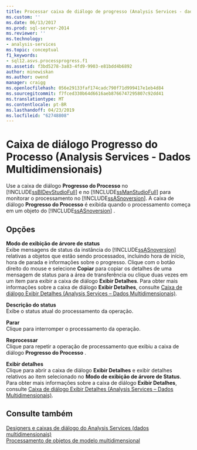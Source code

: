 ```yaml
---
title: Processar caixa de diálogo de progresso (Analysis Services - dados multidimensionais) | Microsoft Docs
ms.custom: ''
ms.date: 06/13/2017
ms.prod: sql-server-2014
ms.reviewer: ''
ms.technology:
- analysis-services
ms.topic: conceptual
f1_keywords:
- sql12.asvs.processprogress.f1
ms.assetid: f3bd5278-3a83-4fd9-9903-e81bdd4b6892
author: minewiskan
ms.author: owend
manager: craigg
ms.openlocfilehash: 056e29133faf174cadc790f71d999417e1eb4d84
ms.sourcegitcommit: f7fced330b64d6616aeb8766747295807c92dd41
ms.translationtype: MT
ms.contentlocale: pt-BR
ms.lasthandoff: 04/23/2019
ms.locfileid: "62748808"
---
```

# <a name="process-progress-dialog-box-analysis-services---multidimensional-data"></a>Caixa de diálogo Progresso do Processo (Analysis Services - Dados Multidimensionais)
  Use a caixa de diálogo **Progresso do Processo** no [!INCLUDE[ssBIDevStudioFull](../includes/ssbidevstudiofull-md.md)] e no [!INCLUDE[ssManStudioFull](../includes/ssmanstudiofull-md.md)] para monitorar o processamento no [!INCLUDE[ssASnoversion](../includes/ssasnoversion-md.md)]. A caixa de diálogo **Progresso do Processo** é exibida quando o processamento começa em um objeto do [!INCLUDE[ssASnoversion](../includes/ssasnoversion-md.md)] .  
  
## <a name="options"></a>Opções  
 **Modo de exibição de árvore de status**  
 Exibe mensagens de status da instância do [!INCLUDE[ssASnoversion](../includes/ssasnoversion-md.md)] relativas a objetos que estão sendo processados, incluindo hora de início, hora de parada e informações sobre o progresso. Clique com o botão direito do mouse e selecione **Copiar** para copiar os detalhes de uma mensagem de status para a área de transferência ou clique duas vezes em um item para exibir a caixa de diálogo **Exibir Detalhes**. Para obter mais informações sobre a caixa de diálogo **Exibir Detalhes**, consulte [Caixa de diálogo Exibir Detalhes &#40;Analysis Services – Dados Multidimensionais&#41;](view-details-dialog-box-analysis-services-multidimensional-data.md).  
  
 **Descrição do status**  
 Exibe o status atual do processamento da operação.  
  
 **Parar**  
 Clique para interromper o processamento da operação.  
  
 **Reprocessar**  
 Clique para repetir a operação de processamento que exibiu a caixa de diálogo **Progresso do Processo** .  
  
 **Exibir detalhes**  
 Clique para abrir a caixa de diálogo **Exibir Detalhes** e exibir detalhes relativos ao item selecionado no **Modo de exibição de árvore de Status**. Para obter mais informações sobre a caixa de diálogo **Exibir Detalhes**, consulte [Caixa de diálogo Exibir Detalhes &#40;Analysis Services – Dados Multidimensionais&#41;](view-details-dialog-box-analysis-services-multidimensional-data.md).  
  
## <a name="see-also"></a>Consulte também  
 [Designers e caixas de diálogo do Analysis Services &#40;dados multidimensionais&#41;](analysis-services-designers-and-dialog-boxes-multidimensional-data.md)   
 [Processamento de objetos de modelo multidimensional](multidimensional-models/processing-a-multidimensional-model-analysis-services.md)  
  
  
